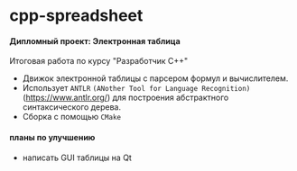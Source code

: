 # cpp-spreadsheet
#### Дипломный проект: Электронная таблица
Итоговая работа по курсу "Разработчик C++"
- Движок электронной таблицы с парсером формул и вычислителем.
- Использует `ANTLR` `(ANother Tool for Language Recognition)` (https://www.antlr.org/) для построения абстрактного синтаксического дерева.
- Сборка с помощью `CMake`
#### планы по улучшению
- написать GUI таблицы на Qt
